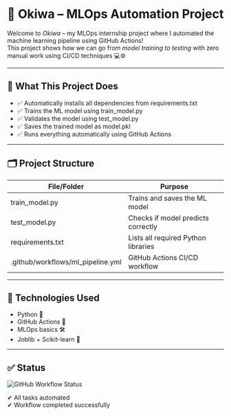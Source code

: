 # 🧠 Okiwa – MLOps Automation Project

Welcome to *Okiwa* – my MLOps internship project where I automated the machine learning pipeline using GitHub Actions!  
This project shows how we can go from *model training to testing* with zero manual work using CI/CD techniques 💻⚙

---

## 🚀 What This Project Does

- ✅ Automatically installs all dependencies from requirements.txt
- ✅ Trains the ML model using train_model.py
- ✅ Validates the model using test_model.py
- ✅ Saves the trained model as model.pkl
- ✅ Runs everything automatically using GitHub Actions

---

## 🗂 Project Structure

| File/Folder                  | Purpose                                  |
|-----------------------------|------------------------------------------|
| train_model.py            | Trains and saves the ML model            |
| test_model.py             | Checks if model predicts correctly       |
| requirements.txt          | Lists all required Python libraries      |
| .github/workflows/ml_pipeline.yml | GitHub Actions CI/CD workflow         |

---

## 🔧 Technologies Used

- Python 🐍
- GitHub Actions 🚀
- MLOps basics 🛠
- Joblib + Scikit-learn 🤖

---

## ✅ Status

![GitHub Workflow Status](https://github.com/Krithu301/Okiwa-MLops/actions/workflows/ml_pipeline.yml/badge.svg)

✔ All tasks automated  
✔ Workflow completed successfully  
